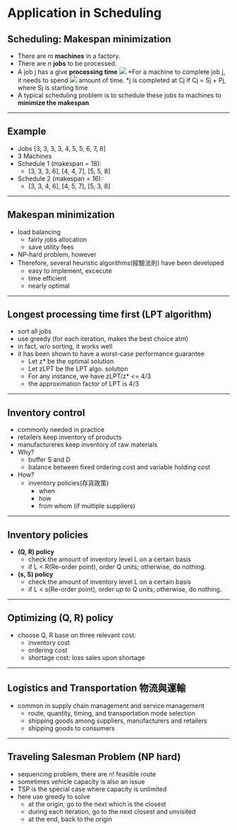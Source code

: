 # Application in Scheduling

## Scheduling: Makespan minimization
* There are *m* **machines** in a factory.
* There are *n* **jobs** to be processed.
* A job j has a give **processing time** ![](https://i.imgur.com/7sQ7Wmp.png)
    *For a machine to complete job j, it needs to spend ![](https://i.imgur.com/A0wASAA.png) amount of time.
    *j is completed at Cj if Cj = Sj + Pj, where Sj is starting time
* A typical scheduling problem is to schedule these jobs to machines to **minimize the makespan**

---

## Example
* Jobs [3, 3, 3, 3, 4, 5, 5, 6, 7, 8]
* 3 Machines
* Schedule 1 (makespan = 18):
    * [3, 3, 3, 6], [4, 4, 7], [5, 5, 8]
* Schedule 2 (makespan = 16):
    * [3, 3, 4, 6], [4, 5, 7], [5, 3, 8]

---

## Makespan minimization
* load balancing
    * fairly jobs allocation
    * save utility fees
* NP-hard problem, however
* Therefore, several heuristic algorithms(經驗法則) have been developed
    * easy to implement, excecute
    * time efficient
    * nearly optimal

---

## Longest processing time first (LPT algorithm)
* sort all jobs
* use greedy (for each iteration, makes the best choice atm)
* in fact, w/o sorting, it works well
* it has been shown to have a worst-case performance guarantee
    * Let z* be the optimal solution
    * Let zLPT be the LPT algo. solution
    * For any instance, we have zLPT/z* <= 4/3
    * the approximation factor of LPT is 4/3

---

## Inventory control
* commonly needed in practice
* retailers keep inventory of products
* manufactureres keep inventory of raw materials
* Why?
  * buffer S and D
  * balance between fixed ordering cost and variable holding cost
* How?
  * inventory policies(存貨政策)
    * when
    * how
    * from whom (if multiple suppliers)

---

## Inventory policies
* **(Q, R) policy**
  * check the amount of inventory level L on a certain basis
  * if L < R(Re-order point), order Q units; otherwise, do nothing.
* **(s, S) policy**
  * check the amount of inventory level L on a certain basis
  * if L < s(Re-order point), order *up to* Q units; otherwise, do nothing.

---

## Optimizing (Q, R) policy
* choose Q, R base on three relevant cost:
  * inventory cost
  * ordering cost
  * shortage cost: loss sales upon shortage

---

## Logistics and Transportation 物流與運輸
* common in supply chain management and service management
  * route, quantity, timing, and transportation mode selection
  * shipping goods among suppliers, manufacturers and retailers
  * shipping goods to consumers

---

## Traveling Salesman Problem (NP hard)
* sequencing problem, there are n! feasible route
* sometimes vehicle capacity is also an issue
* TSP is the special case where capacity is unlimited
* here use greedy to solve
  * at the origin, go to the next which is the closest
  * during each iteration, go to the next closest and unvisited
  * at the end, back to the origin
